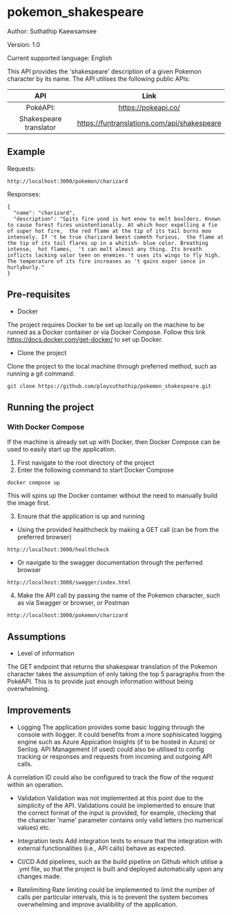 # pokemon_shakespeare

Author: Suthathip Kaewsamsee

Version: 1.0

Current supported language: English

This API provides the 'shakespeare' description of a given Pokemon character by its name. The API utilises the following public APIs:

| API                   | Link                                       |
| :---:                 | :-:                                        |
| PokéAPI:              | https://pokeapi.co/                        |
| Shakespeare translator| https://funtranslations.com/api/shakespeare|


## Example

Requests: 

```
http://localhost:3000/pokemon/charizard
```

Responses:

```
{
  "name": "charizard",
  "description": "Spits fire yond is hot enow to melt boulders. Known to cause forest fires unintentionally. At which hour expelling a fie of super hot fire,  the red flame at the tip of its tail burns moo intensely. If 't be true charizard beest­ cometh furious,  the flame at the tip of its tail flares up in a whitish- blue color. Breathing intense,  hot flames,  't can melt almost any­ thing. Its breath inflicts lacking valor teen on enemies.'t uses its wings to fly high. The temperature of its fire increases as 't gains exper­ ience in hurlyburly."
}
```


## Pre-requisites

- Docker

The project requires Docker to be set up locally on the machine to be runned as a Docker container or via Docker Compose. Follow this link https://docs.docker.com/get-docker/ to set up Docker.


- Clone the project

Clone the project to the local machine through preferred method, such as running a git command:

```
git clone https://github.com/ploysuthathip/pokemon_shakespeare.git 
```

## Running the project


### With Docker Compose

If the machine is already set up with Docker, then Docker Compose can be used to easily start up the application. 

1) First navigate to the root directory of the project
2) Enter the following command to start Docker Compose

```
docker compose up
```
This will spins up the Docker container without the need to manually build the image first.

3) Ensure that the application is up and running

- Using the provided healthcheck by making a GET call (can be from the preferred browser)

```
http://localhost:3000/healthcheck
```
- Or navigate to the swagger documentation through the perferred browser

```
http://localhost:3000/swagger/index.html
```

4) Make the API call by passing the name of the Pokemon character, such as via Swagger or browser, or Postman

```
http://localhost:3000/pokemon/charizard
```

## Assumptions

- Level of information

The GET endpoint that returns the shakespear translation of the Pokemon character takes the assumption of only taking the top 5 paragraphs from the PokéAPI. This is to provide just enough information without being overwhelming.


## Improvements

- Logging
The application provides some basic logging through the console with Ilogger. It could benefits from a more sophisicated logging engine such as Azure Appication Insights (if to be hosted in Azure) or Serilog. API Management (if used) could also be utilised to config tracking or responses and requests from incoming and outgoing API calls.

A correlation ID could also be configured to track the flow of the request within an operation.

- Validation
Validation was not implemented at this point due to the simplicity of the API. Validations could be implemented to ensure that the correct format of the input is provided, for example, checking that the character 'name' parameter contains only valid letters (no numerical values) etc.

- Integration tests
Add integration tests to ensure that the integration with external functionalities (i.e., API calls) behave as expected.

- CI/CD
Add pipelines, such as the build pipeline on Github which utilise a .yml file, so that the project is built and deployed automatically upon any changes made.

- Ratelimiting
Rate limiting could be implemented to limit the number of calls per particular intervals, this is to prevent the system becomes overwhelming and improve avialibility of the application.
